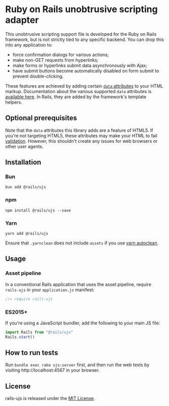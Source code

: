 # Ruby on Rails unobtrusive scripting adapter

This unobtrusive scripting support file is developed for the Ruby on Rails framework, but is not strictly tied to any specific backend. You can drop this into any application to:

- force confirmation dialogs for various actions;
- make non-GET requests from hyperlinks;
- make forms or hyperlinks submit data asynchronously with Ajax;
- have submit buttons become automatically disabled on form submit to prevent double-clicking.

These features are achieved by adding certain [`data` attributes][data] to your HTML markup. Documentation about the various supported `data` attributes is [available here][ujsdocs]. In Rails, they are added by the framework's template helpers.

## Optional prerequisites

Note that the `data` attributes this library adds are a feature of HTML5. If you're not targeting HTML5, these attributes may make your HTML to fail [validation][validator]. However, this shouldn't create any issues for web browsers or other user agents.

## Installation

### Bun
    bun add @rails/ujs

### npm

    npm install @rails/ujs --save

### Yarn

    yarn add @rails/ujs

Ensure that `.yarnclean` does not include `assets` if you use [yarn autoclean](https://yarnpkg.com/lang/en/docs/cli/autoclean/).

## Usage

### Asset pipeline

In a conventional Rails application that uses the asset pipeline, require `rails-ujs` in your `application.js` manifest:

```javascript
//= require rails-ujs
```

### ES2015+

If you're using a JavaScript bundler, add the following to your main JS file:

```javascript
import Rails from "@rails/ujs"
Rails.start()
```

## How to run tests

Run `bundle exec rake ujs:server` first, and then run the web tests by visiting http://localhost:4567 in your browser.

## License

rails-ujs is released under the [MIT License](MIT-LICENSE).

[data]: https://www.w3.org/TR/html5/dom.html#embedding-custom-non-visible-data-with-the-data-attributes "Embedding custom non-visible data with the data-* attributes"
[validator]: https://validator.w3.org/
[csrf]: https://api.rubyonrails.org/classes/ActionController/RequestForgeryProtection.html
[ujsdocs]: https://github.com/rails/jquery-ujs/wiki
